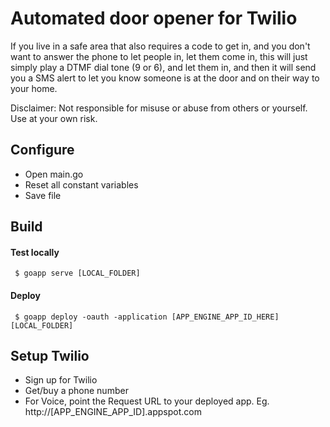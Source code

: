 Automated door opener for Twilio
================================

If you live in a safe area that also requires a code to get in, and you don't want to answer the phone to let people in, let them come in, this will just simply play a DTMF dial tone (9 or 6), and let them in, and then it will send you a SMS alert to let you know someone is at the door and on their way to your home.

Disclaimer: Not responsible for misuse or abuse from others or yourself. Use at your own risk.

## Configure

* Open main.go
* Reset all constant variables
* Save file

## Build

#### Test locally
   ```
    $ goapp serve [LOCAL_FOLDER]
   ```

#### Deploy
   ```
    $ goapp deploy -oauth -application [APP_ENGINE_APP_ID_HERE] [LOCAL_FOLDER]
   ```

## Setup Twilio

* Sign up for Twilio
* Get/buy a phone number
* For Voice, point the Request URL to your deployed app. Eg. http://[APP_ENGINE_APP_ID].appspot.com
